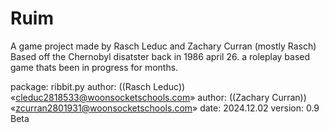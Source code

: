 # Ruim
A game project made by Rasch Leduc and Zachary Curran (mostly Rasch) Based off the Chernobyl disatster back in 1986 april 26. a roleplay based game thats been in progress for months.

package:   ribbit.py
 author:   ((Rasch Leduc)) «cleduc2818533@woonsocketschools.com»
 author:   ((Zachary Curran)) «zcurran2801931@woonsocketschools.com»
   date:   2024.12.02
version:   0.9 Beta
